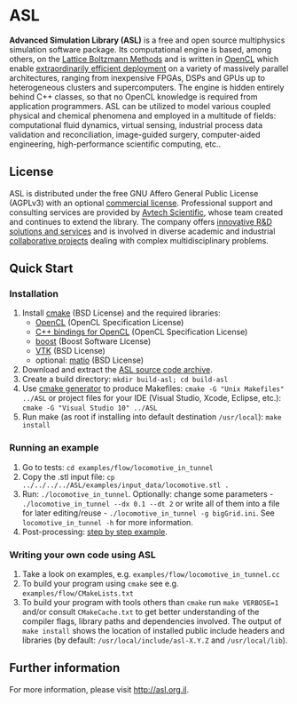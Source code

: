 # ASL

__Advanced Simulation Library (ASL)__ is a free and open source multiphysics simulation software package. Its computational engine is based, among others, on the [Lattice Boltzmann Methods](http://en.wikipedia.org/wiki/Lattice_Boltzmann_methods) and is written in [OpenCL](http://en.wikipedia.org/wiki/OpenCL) which enable [extraordinarily efficient deployment](http://asl.org.il/benchmarks) on a variety of massively parallel architectures, ranging from inexpensive FPGAs, DSPs and GPUs up to heterogeneous clusters and supercomputers. The engine is hidden entirely behind C++ classes, so that no OpenCL knowledge is required from application programmers. ASL can be utilized to model various coupled physical and chemical phenomena and employed in a multitude of fields: computational fluid dynamics, virtual sensing, industrial process data validation and reconciliation, image-guided surgery, computer-aided engineering, high-performance scientific computing, etc..


## License

ASL is distributed under the free GNU Affero General Public License (AGPLv3) with an optional [commercial license](http://asl.org.il/licensing). Professional support and consulting services are provided by [Avtech Scientific](http://avtechscientific.com), whose team created and continues to extend the library. The company offers [innovative R&D solutions and services](http://avtechscientific.com/services) and is involved in diverse academic and industrial [collaborative projects](http://avtechscientific.com/projects) dealing with complex multidisciplinary problems.


## Quick Start

### Installation

1. Install [cmake](http://cmake.org) (BSD License) and the required libraries:
	- [OpenCL](https://www.khronos.org/opencl) (OpenCL Specification License)
	- [C++ bindings for OpenCL](https://www.khronos.org/registry/cl/api/1.1/cl.hpp) (OpenCL Specification License)
	- [boost](http://www.boost.org) (Boost Software License)
	- [VTK](http://vtk.org) (BSD License)
	- optional: [matio](https://sourceforge.net/projects/matio) (BSD License)
2. Download and extract the [ASL source code archive](https://github.com/AvtechScientific/ASL/releases/latest).
3. Create a build directory: `mkdir build-asl; cd build-asl`
4. Use [cmake generator](http://www.cmake.org/cmake/help/v3.2/manual/cmake-generators.7.html) to produce Makefiles: `cmake -G "Unix Makefiles" ../ASL` or project files for your IDE (Visual Studio, Xcode, Eclipse, etc.): `cmake -G "Visual Studio 10" ../ASL`
5. Run make (as root if installing into default destination `/usr/local`): `make install`

### Running an example

1. Go to tests: `cd examples/flow/locomotive_in_tunnel`
2. Copy the .stl input file: `cp ../../../../ASL/examples/input_data/locomotive.stl .`
3. Run: `./locomotive_in_tunnel`. Optionally: change some parameters - `./locomotive_in_tunnel --dx 0.1 --dt 2` or write all of them into a file for later editing/reuse - `./locomotive_in_tunnel -g bigGrid.ini`. See `locomotive_in_tunnel -h` for more information.
4. Post-processing: [step by step example](https://github.com/AvtechScientific/ASL/wiki/User-Guide#post-processing).

### Writing your own code using ASL

1. Take a look on examples, e.g. `examples/flow/locomotive_in_tunnel.cc`
2. To build your program using `cmake` see e.g. `examples/flow/CMakeLists.txt`
3. To build your program with tools others than `cmake` run `make VERBOSE=1` and/or consult `CMakeCache.txt` to get better understanding of the compiler flags, library paths and dependencies involved. The output of `make install` shows the location of installed public include headers and libraries (by default: `/usr/local/include/asl-X.Y.Z` and `/usr/local/lib`).


## Further information

For more information, please visit <http://asl.org.il>.
